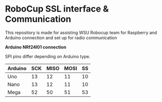 # RoboCup SSL interface & Communication

This repository is made for assisting WSU Robocup team for Raspberry and Arduino connection and set up for radio communication

**Arduino NRf24l01 connection**

SPI pins differ depending on Arduino type.  

| Arduino | SCK | MISO | MOSI | SS |
|-------- | --- | ---- | ---- | -- | 
| Uno | 13 | 12 | 11 | 10 |
| Nano | 13 | 12 | 11 | 10|
| Mega | 52 | 50 | 51 | 53|
